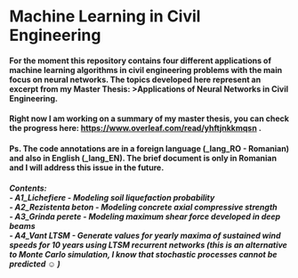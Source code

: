 # Machine Learning in Civil Engineering
#### For the moment this repository contains four different applications of machine learning algorithms in civil engineering problems with the main focus on neural networks. The topics developed here represent an excerpt from my Master Thesis: >Applications of Neural Networks in Civil Engineering. 
#### Right now I am working on a summary of my master thesis, you can check the progress here:  https://www.overleaf.com/read/yhftjnkkmqsn .

#### Ps. The code annotations are in a foreign language (_lang_RO - Romanian) and also in English (_lang_EN). The brief document is only in Romanian and I will address this issue in the future.
##### Contents:<br>- A1_Lichefiere - Modeling soil liquefaction probability <br> - A2_Rezistenta beton - Modeling concrete axial compressive strength <br> - A3_Grinda perete - Modeling maximum shear force developed in deep beams<br> - A4_Vant LTSM - Generate values for yearly  maxima of sustained wind speeds for 10 years using LTSM recurrent networks (this is an alternative to Monte Carlo simulation, I know that stochastic processes cannot be predicted :relaxed: )

